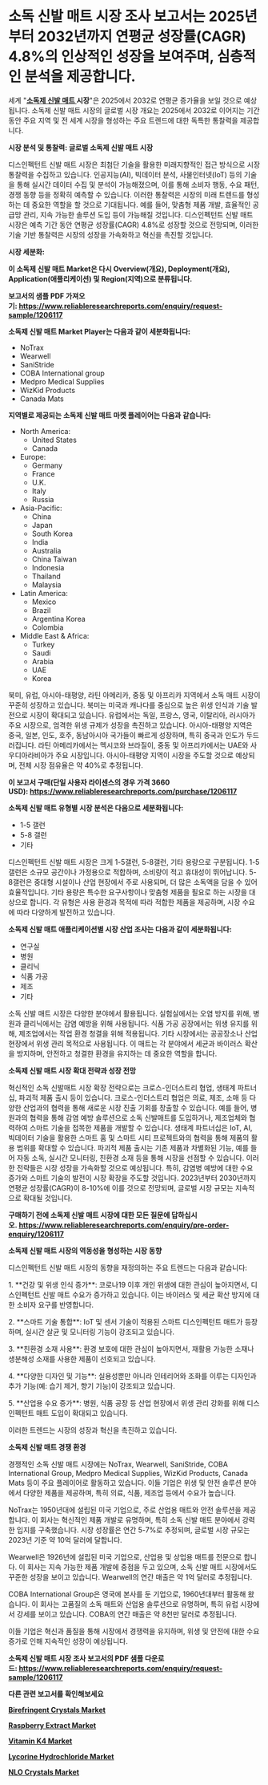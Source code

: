 <p><h1>소독 신발 매트 시장 조사 보고서는 2025년부터 2032년까지 연평균 성장률(CAGR) 4.8%의 인상적인 성장을 보여주며, 심층적인 분석을 제공합니다.</h1></p><p>세계 "<strong><a href="https://www.reliableresearchreports.com/global-disinfectant-shoe-mat-market-r1206117?utm_campaign=105&utm_medium=8&utm_source=Github&utm_content=ia&utm_term=26012025&utm_id=disinfectant-shoe-mat">소독제 신발 매트&nbsp;</a></strong><strong>시장</strong>"은 2025에서 2032로 연평균 증가율을 보일 것으로 예상됩니다. 소독제 신발 매트 시장의 글로벌 시장 개요는 2025에서 2032로 이어지는 기간 동안 주요 지역 및 전 세계 시장을 형성하는 주요 트렌드에 대한 독특한 통찰력을 제공합니다.</p>
<p><strong>시장 분석 및 통찰력: 글로벌 소독제 신발 매트 시장</strong></p>
<p><p>디스인펙턴트 신발 매트 시장은 최첨단 기술을 활용한 미래지향적인 접근 방식으로 시장 통찰력을 수집하고 있습니다. 인공지능(AI), 빅데이터 분석, 사물인터넷(IoT) 등의 기술을 통해 실시간 데이터 수집 및 분석이 가능해졌으며, 이를 통해 소비자 행동, 수요 패턴, 경쟁 동향 등을 정확히 예측할 수 있습니다. 이러한 통찰력은 시장의 미래 트렌드를 형성하는 데 중요한 역할을 할 것으로 기대됩니다. 예를 들어, 맞춤형 제품 개발, 효율적인 공급망 관리, 지속 가능한 솔루션 도입 등이 가능해질 것입니다. 디스인펙턴트 신발 매트 시장은 예측 기간 동안 연평균 성장률(CAGR) 4.8%로 성장할 것으로 전망되며, 이러한 기술 기반 통찰력은 시장의 성장을 가속화하고 혁신을 촉진할 것입니다.</p><a href="%7CAUTHORITHY_DOMAIN_URL%7C?utm_campaign=105&utm_medium=8&utm_source=Github&utm_content=ia&utm_term=26012025&utm_id=disinfectant-shoe-mat"></a></p>
<p><strong>시장 세분화:</strong></p>
<p><strong>이 소독제 신발 매트 Market은 다시 Overview(개요), Deployment(개요), Application(애플리케이션) 및 Region(지역)으로 분류됩니다.</strong></p>
<p><strong>보고서의 샘플 PDF 가져오기:&nbsp;<a href="https://www.reliableresearchreports.com/enquiry/request-sample/1206117?utm_campaign=105&utm_medium=8&utm_source=Github&utm_content=ia&utm_term=26012025&utm_id=disinfectant-shoe-mat">https://www.reliableresearchreports.com/enquiry/request-sample/1206117</a></strong><strong></strong></p>
<p><strong>소독제 신발 매트 Market Player는 다음과 같이 세분화됩니다:</strong></p>
<p><ul><li>NoTrax</li><li>Wearwell</li><li>SaniStride</li><li>COBA International group</li><li>Medpro Medical Supplies</li><li>WizKid Products</li><li>Canada Mats</li></ul></p>
<p><strong>지역별로 제공되는 소독제 신발 매트 마켓 플레이어는 다음과 같습니다:</strong></p>
<p><ul>
    <li>
        North America:
        <ul>
            <li>United States</li>
            <li>Canada</li>
        </ul>
    </li>
    <li>
        Europe:
        <ul>
            <li>Germany</li>
            <li>France</li>
            <li>U.K.</li>
            <li>Italy</li>
            <li>Russia</li>
        </ul>
    </li>
    <li>
        Asia-Pacific:
        <ul>
            <li>China</li>
            <li>Japan</li>
            <li>South Korea</li>
            <li>India</li>
            <li>Australia</li>
            <li>China Taiwan</li>
            <li>Indonesia</li>
            <li>Thailand</li>
            <li>Malaysia</li>
        </ul>
    </li>
    <li>
        Latin America:
        <ul>
            <li>Mexico</li>
            <li>Brazil</li>
            <li>Argentina Korea</li>
            <li>Colombia</li>
        </ul>
    </li>
    <li>
        Middle East & Africa:
        <ul>
            <li>Turkey</li>
            <li>Saudi</li>
            <li>Arabia</li>
            <li>UAE</li>
            <li>Korea</li>
        </ul>
    </li>
    </ul></p>
<p><p>북미, 유럽, 아시아-태평양, 라틴 아메리카, 중동 및 아프리카 지역에서 소독 매트 시장이 꾸준히 성장하고 있습니다. 북미는 미국과 캐나다를 중심으로 높은 위생 인식과 기술 발전으로 시장이 확대되고 있습니다. 유럽에서는 독일, 프랑스, 영국, 이탈리아, 러시아가 주요 시장으로, 엄격한 위생 규제가 성장을 촉진하고 있습니다. 아시아-태평양 지역은 중국, 일본, 인도, 호주, 동남아시아 국가들이 빠르게 성장하며, 특히 중국과 인도가 두드러집니다. 라틴 아메리카에서는 멕시코와 브라질이, 중동 및 아프리카에서는 UAE와 사우디아라비아가 주요 시장입니다. 아시아-태평양 지역이 시장을 주도할 것으로 예상되며, 전체 시장 점유율은 약 40%로 추정됩니다.</p></p>
<p><strong>이 보고서 구매(단일 사용자 라이센스의 경우 가격 3660 USD):&nbsp;<a href="https://www.reliableresearchreports.com/purchase/1206117?utm_campaign=105&utm_medium=8&utm_source=Github&utm_content=ia&utm_term=26012025&utm_id=disinfectant-shoe-mat">https://www.reliableresearchreports.com/purchase/1206117</a></strong></p>
<p><strong>소독제 신발 매트 유형별 시장 분석은 다음으로 세분화됩니다:</strong></p>
<p><ul><li>1-5 갤런</li><li>5-8 갤런</li><li>기타</li></ul></p>
<p><p>디스인펙턴트 신발 매트 시장은 크게 1-5갤런, 5-8갤런, 기타 용량으로 구분됩니다. 1-5갤런은 소규모 공간이나 가정용으로 적합하며, 소비량이 적고 휴대성이 뛰어납니다. 5-8갤런은 중대형 시설이나 산업 현장에서 주로 사용되며, 더 많은 소독액을 담을 수 있어 효율적입니다. 기타 용량은 특수한 요구사항이나 맞춤형 제품을 필요로 하는 시장을 대상으로 합니다. 각 유형은 사용 환경과 목적에 따라 적합한 제품을 제공하며, 시장 수요에 따라 다양하게 발전하고 있습니다.</p></p>
<p><strong>소독제 신발 매트 애플리케이션별 시장 산업 조사는 다음과 같이 세분화됩니다:</strong></p>
<p><ul><li>연구실</li><li>병원</li><li>클리닉</li><li>식품 가공</li><li>제조</li><li>기타</li></ul></p>
<p><p>소독 신발 매트 시장은 다양한 분야에서 활용됩니다. 실험실에서는 오염 방지를 위해, 병원과 클리닉에서는 감염 예방을 위해 사용됩니다. 식품 가공 공장에서는 위생 유지를 위해, 제조업에서는 작업 환경 청결을 위해 적용됩니다. 기타 시장에서는 공공장소나 산업현장에서 위생 관리 목적으로 사용됩니다. 이 매트는 각 분야에서 세균과 바이러스 확산을 방지하며, 안전하고 청결한 환경을 유지하는 데 중요한 역할을 합니다.</p></p>
<p><strong>소독제 신발 매트 시장 확대 전략과 성장 전망</strong></p>
<p><p>혁신적인 소독 신발매트 시장 확장 전략으로는 크로스-인더스트리 협업, 생태계 파트너십, 파괴적 제품 출시 등이 있습니다. 크로스-인더스트리 협업은 의료, 제조, 소매 등 다양한 산업과의 협력을 통해 새로운 시장 진출 기회를 창출할 수 있습니다. 예를 들어, 병원과의 협력을 통해 감염 예방 솔루션으로 소독 신발매트를 도입하거나, 제조업체와 협력하여 스마트 기술을 접목한 제품을 개발할 수 있습니다. 생태계 파트너십은 IoT, AI, 빅데이터 기술을 활용한 스마트 홈 및 스마트 시티 프로젝트와의 협력을 통해 제품의 활용 범위를 확대할 수 있습니다. 파괴적 제품 출시는 기존 제품과 차별화된 기능, 예를 들어 자동 소독, 실시간 모니터링, 친환경 소재 등을 통해 시장을 선점할 수 있습니다. 이러한 전략들은 시장 성장을 가속화할 것으로 예상됩니다. 특히, 감염병 예방에 대한 수요 증가와 스마트 기술의 발전이 시장 확장을 주도할 것입니다. 2023년부터 2030년까지 연평균 성장률(CAGR)이 8-10%에 이를 것으로 전망되며, 글로벌 시장 규모는 지속적으로 확대될 것입니다.</p></p>
<p><strong>구매하기 전에 소독제 신발 매트 시장에 대한 모든 질문에 답하십시오.&nbsp;<a href="https://www.reliableresearchreports.com/enquiry/pre-order-enquiry/1206117?utm_campaign=105&utm_medium=8&utm_source=Github&utm_content=ia&utm_term=26012025&utm_id=disinfectant-shoe-mat">https://www.reliableresearchreports.com/enquiry/pre-order-enquiry/1206117</a></strong><strong></strong></p>
<p><strong>소독제 신발 매트 시장의 역동성을 형성하는 시장 동향</strong></p>
<p><p>디스인펙턴트 신발 매트 시장의 동향을 재정의하는 주요 트렌드는 다음과 같습니다:</p><p>1. **건강 및 위생 인식 증가**: 코로나19 이후 개인 위생에 대한 관심이 높아지면서, 디스인펙턴트 신발 매트 수요가 증가하고 있습니다. 이는 바이러스 및 세균 확산 방지에 대한 소비자 요구를 반영합니다.</p><p>2. **스마트 기술 통합**: IoT 및 센서 기술이 적용된 스마트 디스인펙턴트 매트가 등장하며, 실시간 살균 및 모니터링 기능이 강조되고 있습니다.</p><p>3. **친환경 소재 사용**: 환경 보호에 대한 관심이 높아지면서, 재활용 가능한 소재나 생분해성 소재를 사용한 제품이 선호되고 있습니다.</p><p>4. **다양한 디자인 및 기능**: 실용성뿐만 아니라 인테리어와 조화를 이루는 디자인과 추가 기능(예: 습기 제거, 향기 기능)이 강조되고 있습니다.</p><p>5. **산업용 수요 증가**: 병원, 식품 공장 등 산업 현장에서 위생 관리 강화를 위해 디스인펙턴트 매트 도입이 확대되고 있습니다.</p><p>이러한 트렌드는 시장의 성장과 혁신을 촉진하고 있습니다.</p></p>
<p><strong>소독제 신발 매트 경쟁 환경</strong></p>
<p><p>경쟁적인 소독 신발 매트 시장에는 NoTrax, Wearwell, SaniStride, COBA International Group, Medpro Medical Supplies, WizKid Products, Canada Mats 등이 주요 플레이어로 활동하고 있습니다. 이들 기업은 위생 및 안전 솔루션 분야에서 다양한 제품을 제공하며, 특히 의료, 식품, 제조업 등에서 수요가 높습니다.</p><p>NoTrax는 1950년대에 설립된 미국 기업으로, 주로 산업용 매트와 안전 솔루션을 제공합니다. 이 회사는 혁신적인 제품 개발로 유명하며, 특히 소독 신발 매트 분야에서 강력한 입지를 구축했습니다. 시장 성장률은 연간 5-7%로 추정되며, 글로벌 시장 규모는 2023년 기준 약 10억 달러에 달합니다.</p><p>Wearwell은 1926년에 설립된 미국 기업으로, 산업용 및 상업용 매트를 전문으로 합니다. 이 회사는 지속 가능한 제품 개발에 중점을 두고 있으며, 소독 신발 매트 시장에서도 꾸준한 성장을 보이고 있습니다. Wearwell의 연간 매출은 약 1억 달러로 추정됩니다.</p><p>COBA International Group은 영국에 본사를 둔 기업으로, 1960년대부터 활동해 왔습니다. 이 회사는 고품질의 소독 매트와 산업용 솔루션으로 유명하며, 특히 유럽 시장에서 강세를 보이고 있습니다. COBA의 연간 매출은 약 8천만 달러로 추정됩니다.</p><p>이들 기업은 혁신과 품질을 통해 시장에서 경쟁력을 유지하며, 위생 및 안전에 대한 수요 증가로 인해 지속적인 성장이 예상됩니다.</p></p>
<p><strong>소독제 신발 매트 시장 조사 보고서의 PDF 샘플 다운로드:&nbsp;<a href="https://www.reliableresearchreports.com/enquiry/request-sample/1206117?utm_campaign=105&utm_medium=8&utm_source=Github&utm_content=ia&utm_term=26012025&utm_id=disinfectant-shoe-mat">https://www.reliableresearchreports.com/enquiry/request-sample/1206117</a></strong></p>
<p><strong></strong></p>
<p><strong></strong></p>
<p><strong></strong></p>
<p><strong></strong></p>
<p><strong>다른 관련 보고서를 확인해보세요</strong></p>
<p><strong><p><a href="https://github.com/ovtkosle/Market-Research-Report-List-1/blob/main/birefringent-crystals-market.md?utm_campaign=105&utm_medium=8&utm_source=Github&utm_content=ia&utm_term=26012025&utm_id=disinfectant-shoe-mat">Birefringent Crystals Market</a></p><p><a href="https://github.com/nabadeneme/Market-Research-Report-List-1/blob/main/raspberry-extract-market.md?utm_campaign=105&utm_medium=8&utm_source=Github&utm_content=ia&utm_term=26012025&utm_id=disinfectant-shoe-mat">Raspberry Extract Market</a></p><p><a href="https://github.com/maclarensidney/Market-Research-Report-List-1/blob/main/vitamin-k4-market.md?utm_campaign=105&utm_medium=8&utm_source=Github&utm_content=ia&utm_term=26012025&utm_id=disinfectant-shoe-mat">Vitamin K4 Market</a></p><p><a href="https://github.com/DianaWilson796/Market-Research-Report-List-1/blob/main/lycorine-hydrochloride-market.md?utm_campaign=105&utm_medium=8&utm_source=Github&utm_content=ia&utm_term=26012025&utm_id=disinfectant-shoe-mat">Lycorine Hydrochloride Market</a></p><p><a href="https://github.com/glazierjean530/Market-Research-Report-List-1/blob/main/nlo-crystals-market.md?utm_campaign=105&utm_medium=8&utm_source=Github&utm_content=ia&utm_term=26012025&utm_id=disinfectant-shoe-mat">NLO Crystals Market</a></p></strong></p>
